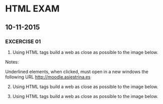 # HTML EXAM
## 10-11-2015


### EXCERCISE 01

1. Using HTML tags build a web as close as possible to the image below.


Notes:

Underlined elements, when clicked, must open in a new windows the following URL http://moodle.asiestrina.es

2. Using HTML tags build a web as close as possible to the image below.


3. Using HTML tags build a web as close as possible to the image below.

